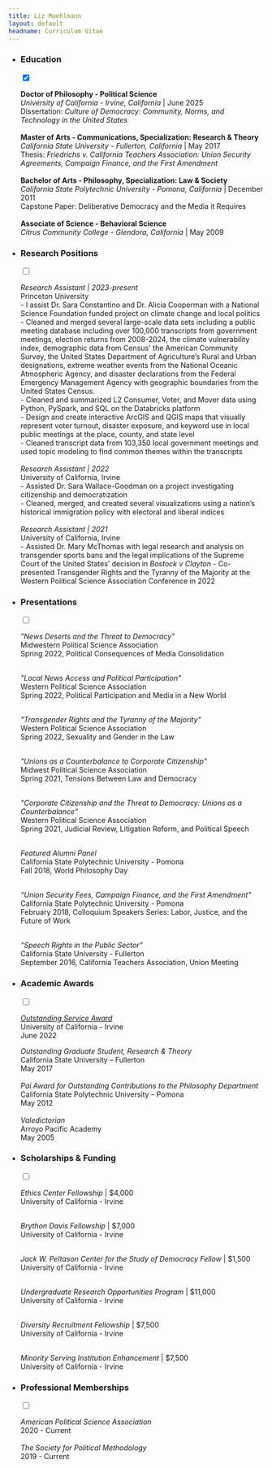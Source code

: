 ```yaml
---
title: Liz Muehlmann
layout: default
headname: Curriculum Vitae
---
```


<div class = "container justify-content-center">
    <div class="row">
        <div class= "col-1">
        </div>
        <div class="col-11">
            <ul class="m-d expand-list">
                <li data-md-content="400">
                    <label name="tab" for="tab1" tabindex="-1" class="tab_lab" role="tab">
                        <h3>Education</h3>
                    </label>
                    <input type="checkbox" checked class="tab" id="tab1" tabindex="0" />
                    <span class="open-close-icon">
                        <i class="fas fa-plus"></i>
                        <i class="fas fa-minus"></i>
                    </span>
                    <div class="content">
                        <p><b> Doctor of Philosophy - Political Science </b><br>
                        <i>University of California - Irvine, California </i>| June 2025<br>
                        Dissertation: <i>Culture of Democracy: Community, Norms, and Technology in the United States</i><br><br>
                        <b>Master of Arts - Communications, Specialization: Research & Theory</b><br>
                        <i>California State University - Fullerton, California </i> | May 2017 <br>
                        Thesis:<i> Friedrichs v. California Teachers Association: Union Security Agreements, Campaign Finance, and the First Amendment </i><br><br>
                        <b>Bachelor of Arts - Philosophy, Specialization: Law & Society</b> <br>
                        <i>California State Polytechnic University - Pomona, California </i> | December 2011<br>
                        Capstone Paper: Deliberative Democracy and the Media it Requires<br><br>
                        <b>Associate of Science - Behavioral Science</b><br>
                        <i>Citrus Community College - Glendora, California</i> | May 2009</p>
                    </div>
                </li>
                <li data-md-content="1000"> 
                    <label name="tab" for="tab2" tabindex="-1" class="tab_lab" role="tab">
                    <h3>Research Positions</h3>
                    </label>
                    <input type="checkbox" class="tab" id="tab2" tabindex="0" />
                    <span class="open-close-icon">
                        <i class="fas fa-plus"></i>
                        <i class="fas fa-minus"></i>
                    </span>
                    <div class="content"> 
                        <p> <i>Research Assistant | 2023-present </i><br>
                            Princeton University <br>
                            - I assist Dr. Sara Constantino and Dr. Alicia Cooperman with a National Science Foundation funded project on climate change and local politics<br>
                            - Cleaned and merged several large-scale data sets including a public meeting database including over 100,000 transcripts from government meetings, election returns from 2008-2024, the climate vulnerability index, demographic data from Census' the American Community Survey, the United States Department of Agriculture’s Rural and Urban designations, extreme weather events from the National Oceanic Atmospheric Agency, and disaster declarations from the Federal Emergency Management Agency with geographic boundaries from the United States Census.<br>
                            - Cleaned and summarized L2 Consumer, Voter, and Mover data using Python, PySpark, and SQL on the Databricks platform<br>
                            - Design and create interactive ArcGIS and QGIS maps that visually represent voter turnout, disaster exposure, and keyword use in local public meetings at the place, county, and state level<br>
                            - Cleaned transcript data from 103,350 local government meetings and used topic modeling to find common themes within the transcripts<br><br>
                            <i>Research Assistant | 2022</i> <br>
                            University of California, Irvine<br>
                            - Assisted Dr. Sara Wallace-Goodman on a project investigating citizenship and democratization<br>
                            - Cleaned, merged, and created several visualizations using a nation’s historical immigration policy with electoral and liberal indices <br><br> 
                            <i>Research Assistant | 2021</i> <br>
                            University of California, Irvine <br>
                            - Assisted Dr. Mary McThomas with legal research and analysis on transgender sports bans and the legal implications of the Supreme Court of the United States’ decision in <i>Bostock v Clayton</i>
                            - Co-presented Transgender Rights and the Tyranny of the Majority at the Western Political Science Association Conference in 2022<br>
                            </p>
                    </div>
                </li>
                <li data-md-content="1000"> 
                    <label name="tab" for="tab3" tabindex="-1" class="tab_lab" role="tab">
                    <h3>Presentations</h3>
                    </label>
                    <input type="checkbox" class="tab" id="tab3" tabindex="0" />
                    <span class="open-close-icon">
                        <i class="fas fa-plus"></i>
                        <i class="fas fa-minus"></i>
                    </span>
                    <div class="content">
                        <p> <i>"News Deserts and the Threat to Democracy"</i><br>
                                Midwestern Political Science Association<br>
                                Spring 2022, Political Consequences of Media Consolidation<br><br></p>
                        <p><i>"Local News Access and Political Participation"</i><br>
                                Western Political Science Association<br>
                                Spring 2022, Political Participation and Media in a New World<br><br></p>
                        <p><i>"Transgender Rights and the Tyranny of the Majority"</i><br>
                                Western Political Science Association<br>
                                Spring 2022, Sexuality and Gender in the Law<br><br></p>
                        <p><i>"Unions as a Counterbalance to Corporate Citizenship" </i><br>
                                Midwest Political Science Association <br>
                                Spring 2021, Tensions Between Law and Democracy<br><br></p>
                        <p><i>"Corporate Citizenship and the Threat to Democracy: Unions as a  Counterbalance"</i><br>
                                Western Political Science Association <br>
                                Spring 2021, Judicial Review, Litigation Reform, and Political Speech<br><br></p>
                        <p><i>Featured Alumni Panel</i><br>
                                California State Polytechnic University - Pomona<br>
                                Fall 2018, World Philosophy Day<br><br></p>
                        <p><i>“Union Security Fees, Campaign Finance, and the First Amendment"</i><br>
                                California State Polytechnic University - Pomona<br>
                                February 2018, Colloquium Speakers Series: Labor, Justice, and the Future of Work <br><br></p>
                        <p><i>“Speech Rights in the Public Sector”</i><br>
                                California State University - Fullerton<br>
                                September 2016, California Teachers Association, Union Meeting
                        </p>
                    </div>
                </li>
                <li data-md-content="600">
                    <label name="tab" for="tab4" tabindex="-1" class="tab_lab" role="tab">
                        <h3>Academic Awards</h3>
                    </label>
                    <input type="checkbox" class="tab" id="tab4" tabindex="0" />
                    <span class="open-close-icon">
                        <i class="fas fa-plus"></i>
                        <i class="fas fa-minus"></i>
                    </span>
                    <div class="content">
                        <p><i><a href="https://www.socsci.uci.edu/newsevents/news/2022/2022-06-09-muehlmann-outstanding-service-award-winner.php">Outstanding Service Award</a></i><br>
                        University of California - Irvine<br>
                        June 2022<br>
                        <p><i> Outstanding Graduate Student, Research & Theory</i><br>
                        California State University – Fullerton<br>
                        May 2017<br><br>
                        <i>Pai Award for Outstanding Contributions to the Philosophy Department </i><br>
                        California State Polytechnic University – Pomona<br>
                        May 2012<br><br>
                        <i>Valedictorian</i><br>
                        Arroyo Pacific Academy<br>
                        May 2005</p>
                    </div>
                </li>
                <li data-md-content="700">
                    <label name="tab" for="tab5" tabindex="-1" class="tab_lab" role="tab">
                        <h3>Scholarships & Funding</h3>
                    </label>
                    <input type="checkbox" class="tab" id="tab5" tabindex="0" />
                    <span class="open-close-icon">
                        <i class="fas fa-plus"></i>
                        <i class="fas fa-minus"></i>
                    </span>
                    <div class="content">
                    <p> <i>Ethics Center Fellowship </i>| $4,000<br/>
                        University of California - Irvine <br/><br/></p>
                    <p> <i>Brython Davis Fellowship </i>| $7,000<br/>
                        University of California - Irvine <br/><br/></p>
                    <p> <i>Jack W. Peltason Center for the Study of Democracy Fellow </i>| $1,500<br/>
                        University of California - Irvine <br/><br/></p>
                        <p> <i>Undergraduate Research Opportunities Program </i>| $11,000<br/>
                        University of California - Irvine <br/><br/></p>
                        <i>Diversity Recruitment Fellowship </i>| $7,500 <br/>
                        University of California - Irvine <br/> <br/></p>
                        <i> Minority Serving Institution Enhancement </i>| $7,500 <br/>
                        University of California - Irvine </p>
                    </div>
                </li>
                <li data-md-content="800">
                    <label name="tab" for="tab6" tabindex="-1" class="tab_lab" role="tab">
                        <h3>Professional Memberships</h3>
                    </label>
                    <input type="checkbox" class="tab" id="tab6" tabindex="0" />
                    <span class="open-close-icon">
                        <i class="fas fa-plus"></i>
                        <i class="fas fa-minus"></i>
                    </span>
                    <div class="content">
                        <p> <i>American Political Science Association</i>
                        <br/> 2020 - Current
                        <br/> <br/>
                        <i>The Society for Political Methodology</i>
                        <br/>2019 - Current</p>
                    </div>
                </li>
            </ul>
        </div>
    </div>
</div>
